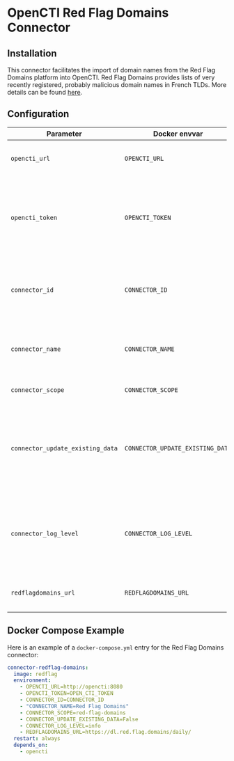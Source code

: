 # OpenCTI Red Flag Domains Connector

## Installation

This connector facilitates the import of domain names from the Red Flag Domains platform into OpenCTI. Red Flag Domains provides lists of very recently registered, probably malicious domain names in French TLDs. More details can be found [here](https://red.flag.domains/).

## Configuration

| Parameter                        | Docker envvar                    | Description                                                                                        |
|----------------------------------|----------------------------------|----------------------------------------------------------------------------------------------------|
| `opencti_url`                    | `OPENCTI_URL`                    | The URL of the OpenCTI platform.                                                                   |
| `opencti_token`                  | `OPENCTI_TOKEN`                  | The default admin token configured in the OpenCTI platform parameters file.                        |
| `connector_id`                   | `CONNECTOR_ID`                   | A valid arbitrary `UUIDv4` that must be unique for this connector.                                 |
| `connector_name`                 | `CONNECTOR_NAME`                 | The name of the connector, can be just "Red Flag Domains"                                          |
| `connector_scope`                | `CONNECTOR_SCOPE`                | Must be `red-flag-domains`.                                                                        |
| `connector_update_existing_data` | `CONNECTOR_UPDATE_EXISTING_DATA` | If an entity already exists, update its attributes with information provided by this connector.    |
| `connector_log_level`            | `CONNECTOR_LOG_LEVEL`            | The log level for this connector, could be `debug`, `info`, `warn` or `error` (less verbose).      |
| `redflagdomains_url`             | `REDFLAGDOMAINS_URL`             | The Red Flag Domains URL.                                                                          |

## Docker Compose Example

Here is an example of a `docker-compose.yml` entry for the Red Flag Domains connector:

```yaml
connector-redflag-domains:
  image: redflag
  environment:
    - OPENCTI_URL=http://opencti:8080
    - OPENCTI_TOKEN=OPEN_CTI_TOKEN
    - CONNECTOR_ID=CONNECTOR_ID
    - "CONNECTOR_NAME=Red Flag Domains"
    - CONNECTOR_SCOPE=red-flag-domains
    - CONNECTOR_UPDATE_EXISTING_DATA=False
    - CONNECTOR_LOG_LEVEL=info
    - REDFLAGDOMAINS_URL=https://dl.red.flag.domains/daily/
  restart: always
  depends_on:
    - opencti
